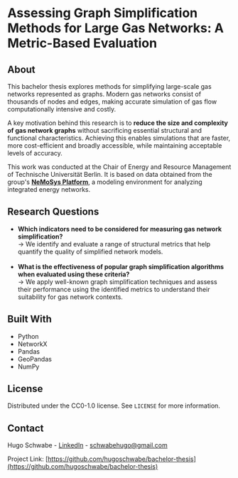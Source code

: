 <!-- Improved compatibility of back to top link: See: https://github.com/othneildrew/Best-README-Template/pull/73 -->
<a id="readme-top"></a>
<!--
*** Thanks for checking out the Best-README-Template. If you have a suggestion
*** that would make this better, please fork the repo and create a pull request
*** or simply open an issue with the tag "enhancement".
*** Don't forget to give the project a star!
*** Thanks again! Now go create something AMAZING! :D
-->


<!-- ABOUT THE PROJECT -->
# Assessing Graph Simplification Methods for Large Gas Networks: A Metric-Based Evaluation
<h2> About</h2>
<p>
    This bachelor thesis explores methods for simplifying large-scale gas networks represented as graphs. 
    Modern gas networks consist of thousands of nodes and edges, making accurate simulation of gas flow 
    computationally intensive and costly.
</p>
<p>
    A key motivation behind this research is to <strong>reduce the size and complexity of gas network graphs</strong> 
    without sacrificing essential structural and functional characteristics. Achieving this enables 
    simulations that are faster, more cost-efficient and broadly accessible, while maintaining acceptable levels of accuracy.
</p>
<p>
    This work was conducted at the Chair of Energy and Resource Management of Technische Universität Berlin. 
    It is based on data obtained from the group's <a href="https://nemosys.de"><strong>NeMoSys Platform</strong></a>,
    a modeling environment for analyzing integrated energy networks.
</p>
<h2> Research Questions</h2>
<ul>
    <li><strong>Which indicators need to be considered for measuring gas network simplification?</strong><br>
        → We identify and evaluate a range of structural metrics 
        that help quantify the quality of simplified network models.
    </li>
    <br>
    <li><strong>What is the effectiveness of popular graph simplification algorithms when evaluated using these criteria?</strong><br>
        → We apply well-known graph simplification techniques and assess their performance using the identified metrics 
        to understand their suitability for gas network contexts.
    </li>
</ul>

<h2> Built With</h2>
<ul>
    <li>Python</li>
    <li>NetworkX</li>
    <li>Pandas</li>
    <li>GeoPandas</li>
    <li>NumPy</li>
</ul>



<!-- LICENSE -->
## License

Distributed under the CC0-1.0 license. See `LICENSE` for more information.




<!-- CONTACT -->
## Contact

Hugo Schwabe - [LinkedIn](https://linkedin.com/in/hugo-schwabe-1a57a7360) - schwabehugo@gmail.com

Project Link: [https://github.com/hugoschwabe/bachelor-thesis](https://github.com/hugoschwabe/bachelor-thesis)
